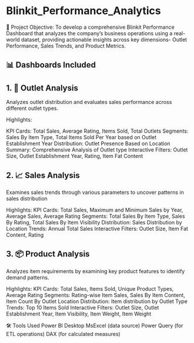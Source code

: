 # Blinkit_Performance_Analytics
🎯 Project Objective: To develop a comprehensive Blinkit Performance Dashboard that analyzes the company’s business operations using a real-world dataset, providing actionable insights across key dimensions- Outlet Performance, Sales Trends, and Product Metrics.
## 📊 Dashboards Included

## 1. 📍 Outlet Analysis
  Analyzes outlet distribution and evaluates sales performance across different outlet types.

  Highlights:

  KPI Cards: Total Sales, Average Rating, Items Sold, Total Outlets
  Segments:  Sales By Item Type, Total Items Sold Per Year based on Outlet Establishment Year
  Distribution: Outlet Presence Based on Location
  Summary: Comprehensive Analysis of Outlet type
  Interactive Filters: Outlet Size, Outlet Establishment Year, Rating, Item Fat Content

## 2. 📈 Sales Analysis
  Examines sales trends through various parameters to uncover patterns in sales distribution

  Highlights:
  KPI Cards: Total Sales, Maximum and Minimum Sales by Year, Average Sales, Average Rating
  Segments:  Total Sales By Item Type, Sales By Rating, Total Sales By Item Visibility
  Distribution: Sales Distribution by Location
  Trends: Annual Total Sales
  Interactive Filters: Outlet Size, Item Fat Content, Rating

## 3. 📦 Product Analysis
  Analyzes item requirements by examining key product features to identify demand patterns.

  Highlights:
  KPI Cards: Total Sales, Items Sold, Unique Product Types, Average Rating
  Segments:  Rating-wise Item Sales, Sales By Item Content, Item Count By Outlet Location
  Distribution: Item distribution by Outlet Type
  Trends: Top 10 Items Sold
  Interactive Filters: Outlet Size, Outlet Establishment Year, Item Visibility, Item Weight, Item Weight

🛠 Tools Used
Power BI Desktop
MsExcel (data source)
Power Query (for ETL operations)
DAX (for calculated measures)
